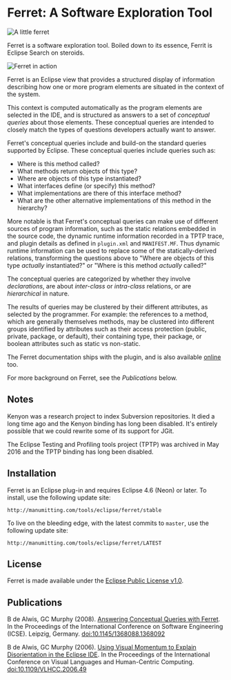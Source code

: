 # Ferret: A Software Exploration Tool

![A little ferret](site/src/main/resources/XenoFerret.jpg)

Ferret is a software exploration tool.  Boiled down to its essence,
Ferrit is Eclipse Search on steroids.

![Ferret in action](site/src/main/resources/doc/ferret-demo.png)

Ferret is an Eclipse view that provides a structured display of
information describing how one or more program elements are situated
in the context of the system.

This context is computed automatically as the program elements are
selected in the IDE, and is structured as answers to a set of
_conceptual queries_ about those elements.  These conceptual
queries are intended to closely match the types of questions
developers actually want to answer.

Ferret's conceptual queries include and build-on the standard
queries supported by Eclipse. 
These conceptual queries include queries such as:

  - Where is this method called?
  - What methods return objects of this type?
  - Where are objects of this type instantiated?
  - What interfaces define (or specify) this method?
  - What implementations are there of this interface method?
  - What are the other alternative implementations of this method in
    the hierarchy?

More notable is that Ferret's conceptual
queries can make use of different sources of program information,
such as the static relations embedded in the source code, the
dynamic runtime information recorded in a TPTP trace, and
plugin details as defined in `plugin.xml` and `MANIFEST.MF`.
Thus dynamic runtime information can be used to replace
some of the statically-derived relations, transforming the questions
above to "Where are objects of this type _actually_ instantiated?"
or "Where is this method _actually_ called?"

The conceptual queries are categorized by whether they involve
_declarations_, are about _inter-class_ or _intra-class_
relations, or are _hierarchical_ in nature.

The results of queries may be clustered by their different
attributes, as selected by the programmer.  For example: the references
to a method, which are generally themselves methods, may be clustered
into different groups identified by attributes such as their access
protection (public, private, package, or default), their containing
type, their package, or boolean attributes such as static vs
non-static.

The Ferret documentation ships with the plugin, and is also available 
[online](http://manumitting.com/tools/eclipse/ferret/stable/doc/) too.

For more background on Ferret, see the _Publications_
below.

## Notes

Kenyon was a research project to index Subversion repositories.  It died
a long time ago and the Kenyon binding has long been disabled.  It's
entirely possible that we could rewrite some of its support for JGit.

The Eclipse Testing and Profiling tools project (TPTP) was archived in
May 2016 and the TPTP binding has long been disabled.

## Installation

Ferret is an Eclipse plug-in and requires Eclipse 4.6 (Neon) or
later.  To install, use the following update site:

    http://manumitting.com/tools/eclipse/ferret/stable

To live on the bleeding edge, with the latest commits to `master`,
use the following update site:

    http://manumitting.com/tools/eclipse/ferret/LATEST

## License

Ferret is made available under the <a
href="https://www.eclipse.org/legal/epl-v10.html">Eclipse Public License
v1.0</a>.

## Publications

B de Alwis, GC Murphy (2008).  [Answering Conceptual Queries with
Ferret](https://scholar.google.com/citations?view_op=view_citation&hl=en&user=Kk_J-4MAAAAJ&citation_for_view=Kk_J-4MAAAAJ:u-x6o8ySG0sC). 
In the Proceedings of the International Conference on Software Engineering
(ICSE). Leipzig, Germany.
[doi:10.1145/1368088.1368092](http://dx.doi.org/10.1145/1368088.1368092)

B de Alwis, GC Murphy (2006).  [Using Visual Momentum to Explain
Disorientation in the Eclipse
IDE](https://scholar.google.com/citations?view_op=view_citation&hl=en&user=Kk_J-4MAAAAJ&citation_for_view=Kk_J-4MAAAAJ:9yKSN-GCB0IC).
In the Proceedings of the International Conference
on Visual Languages and Human-Centric Computing. 
[doi:10.1109/VLHCC.2006.49](http://dx.doi.org/10.1109/VLHCC.2006.49)

